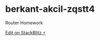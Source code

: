 # berkant-akcil-zqstt4
Router Homework

[Edit on StackBlitz ⚡️](https://stackblitz.com/edit/berkant-akcil-zqstt4)
